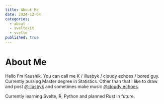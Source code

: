 ```yaml
---
title: About Me
date: 2024-12-04
categories:
  - about
  - sveltekit
  - svelte
published: true
---
```


# About Me

Hello I'm Kaushik. You can call me K / illusbyk / cloudy echoes / bored guy. Currently pursing Master degree in Statistics. Other than that I like to draw and post [@illusbyk](https://linktr.ee/illusbyk) and sometimes make music [@cloudy echoes](https://open.spotify.com/artist/1JtBudskl4ibnAjxOEwCkG).

Currently learning Svelte, R, Python and planned Rust in future.